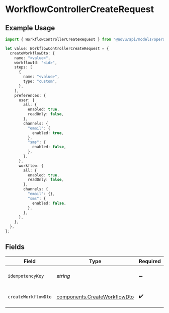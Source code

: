 # WorkflowControllerCreateRequest

## Example Usage

```typescript
import { WorkflowControllerCreateRequest } from "@novu/api/models/operations";

let value: WorkflowControllerCreateRequest = {
  createWorkflowDto: {
    name: "<value>",
    workflowId: "<id>",
    steps: [
      {
        name: "<value>",
        type: "custom",
      },
    ],
    preferences: {
      user: {
        all: {
          enabled: true,
          readOnly: false,
        },
        channels: {
          "email": {
            enabled: true,
          },
          "sms": {
            enabled: false,
          },
        },
      },
      workflow: {
        all: {
          enabled: true,
          readOnly: false,
        },
        channels: {
          "email": {},
          "sms": {
            enabled: false,
          },
        },
      },
    },
  },
};
```

## Fields

| Field                                                                        | Type                                                                         | Required                                                                     | Description                                                                  |
| ---------------------------------------------------------------------------- | ---------------------------------------------------------------------------- | ---------------------------------------------------------------------------- | ---------------------------------------------------------------------------- |
| `idempotencyKey`                                                             | *string*                                                                     | :heavy_minus_sign:                                                           | A header for idempotency purposes                                            |
| `createWorkflowDto`                                                          | [components.CreateWorkflowDto](../../models/components/createworkflowdto.md) | :heavy_check_mark:                                                           | Workflow creation details                                                    |